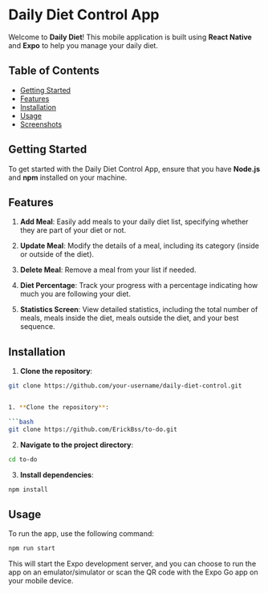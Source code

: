 # Daily Diet Control App

Welcome to **Daily Diet**! This mobile application is built using **React Native** and **Expo** to help you manage your daily diet.

## Table of Contents

- [Getting Started](#getting-started)
- [Features](#features)
- [Installation](#installation)
- [Usage](#usage)
- [Screenshots](#screenshots)

## Getting Started

To get started with the Daily Diet Control App, ensure that you have **Node.js** and **npm** installed on your machine.

## Features

1. **Add Meal**: Easily add meals to your daily diet list, specifying whether they are part of your diet or not.

2. **Update Meal**: Modify the details of a meal, including its category (inside or outside of the diet).

3. **Delete Meal**: Remove a meal from your list if needed.

4. **Diet Percentage**: Track your progress with a percentage indicating how much you are following your diet.

5. **Statistics Screen**: View detailed statistics, including the total number of meals, meals inside the diet, meals outside the diet, and your best sequence.

## Installation

1. **Clone the repository**:

````bash
git clone https://github.com/your-username/daily-diet-control.git


1. **Clone the repository**:

```bash
git clone https://github.com/ErickBss/to-do.git
````

2. **Navigate to the project directory**:

```bash
cd to-do
```

3. **Install dependencies**:

```bash
npm install
```

## Usage

To run the app, use the following command:

```bash
npm run start
```

This will start the Expo development server, and you can choose to run the app on an emulator/simulator or scan the QR code with the Expo Go app on your mobile device.
